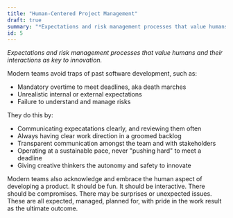 ```yaml
---
title: "Human-Centered Project Management"
draft: true
summary: "*Expectations and risk management processes that value humans and their interactions as key to innovation.*"
id: 5
---
```


*Expectations and risk management processes that value humans and their interactions as key to innovation.*

Modern teams avoid traps of past software development, such as:
- Mandatory overtime to meet deadlines, aka death marches
- Unrealistic internal or external expectations
- Failure to understand and manage risks

They do this by:
- Communicating expecatations clearly, and reviewing them often
- Always having clear work direction in a groomed backlog
- Transparent communication amongst the team and with stakeholders
- Operating at a sustainable pace, never "pushing hard" to meet a deadline
- Giving creative thinkers the autonomy and safety to innovate

Modern teams also acknowledge and embrace the human aspect of developing a product. It should be fun. It should be interactive. There should be compromises. There may be surprises or unexpected issues. These are all expected, managed, planned for, with pride in the work result as the ultimate outcome.
